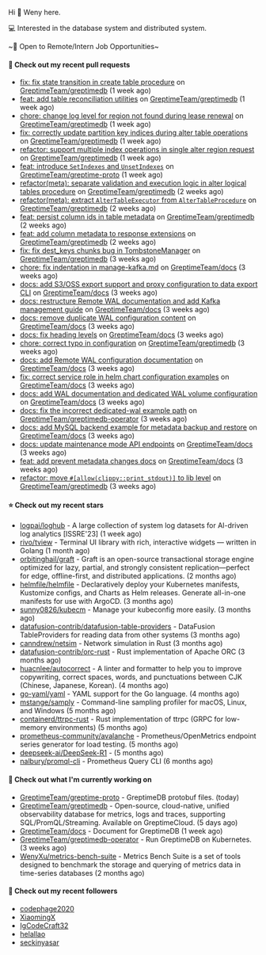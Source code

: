 Hi 👋 Weny here.

💻 Interested in the database system and distributed system.

~🍺 Open to Remote/Intern Job Opportunities~

#### 🔨 Check out my recent pull requests

- [fix: fix state transition in create table procedure](https://github.com/GreptimeTeam/greptimedb/pull/6523) on [GreptimeTeam/greptimedb](https://github.com/GreptimeTeam/greptimedb) (1 week ago)
- [feat: add table reconciliation utilities](https://github.com/GreptimeTeam/greptimedb/pull/6519) on [GreptimeTeam/greptimedb](https://github.com/GreptimeTeam/greptimedb) (1 week ago)
- [chore: change log level for region not found during lease renewal](https://github.com/GreptimeTeam/greptimedb/pull/6513) on [GreptimeTeam/greptimedb](https://github.com/GreptimeTeam/greptimedb) (1 week ago)
- [fix: correctly update partition key indices during alter table operations](https://github.com/GreptimeTeam/greptimedb/pull/6494) on [GreptimeTeam/greptimedb](https://github.com/GreptimeTeam/greptimedb) (1 week ago)
- [refactor: support multiple index operations in single alter region request](https://github.com/GreptimeTeam/greptimedb/pull/6487) on [GreptimeTeam/greptimedb](https://github.com/GreptimeTeam/greptimedb) (1 week ago)
- [feat: introduce `SetIndexes` and `UnsetIndexes`](https://github.com/GreptimeTeam/greptime-proto/pull/253) on [GreptimeTeam/greptime-proto](https://github.com/GreptimeTeam/greptime-proto) (1 week ago)
- [refactor(meta): separate validation and execution logic in alter logical tables procedure](https://github.com/GreptimeTeam/greptimedb/pull/6478) on [GreptimeTeam/greptimedb](https://github.com/GreptimeTeam/greptimedb) (2 weeks ago)
- [refactor(meta): extract `AlterTableExecutor` from `AlterTableProcedure`](https://github.com/GreptimeTeam/greptimedb/pull/6470) on [GreptimeTeam/greptimedb](https://github.com/GreptimeTeam/greptimedb) (2 weeks ago)
- [feat: persist column ids in table metadata](https://github.com/GreptimeTeam/greptimedb/pull/6457) on [GreptimeTeam/greptimedb](https://github.com/GreptimeTeam/greptimedb) (2 weeks ago)
- [feat: add column metadata to response extensions](https://github.com/GreptimeTeam/greptimedb/pull/6451) on [GreptimeTeam/greptimedb](https://github.com/GreptimeTeam/greptimedb) (2 weeks ago)
- [fix: fix dest_keys chunks bug in TombstoneManager](https://github.com/GreptimeTeam/greptimedb/pull/6432) on [GreptimeTeam/greptimedb](https://github.com/GreptimeTeam/greptimedb) (3 weeks ago)
- [chore: fix indentation in manage-kafka.md](https://github.com/GreptimeTeam/docs/pull/1898) on [GreptimeTeam/docs](https://github.com/GreptimeTeam/docs) (3 weeks ago)
- [docs: add S3/OSS export support and proxy configuration to data export CLI](https://github.com/GreptimeTeam/docs/pull/1896) on [GreptimeTeam/docs](https://github.com/GreptimeTeam/docs) (3 weeks ago)
- [docs: restructure Remote WAL documentation and add Kafka management guide](https://github.com/GreptimeTeam/docs/pull/1892) on [GreptimeTeam/docs](https://github.com/GreptimeTeam/docs) (3 weeks ago)
- [docs: remove duplicate WAL configuration content](https://github.com/GreptimeTeam/docs/pull/1889) on [GreptimeTeam/docs](https://github.com/GreptimeTeam/docs) (3 weeks ago)
- [docs: fix heading levels](https://github.com/GreptimeTeam/docs/pull/1888) on [GreptimeTeam/docs](https://github.com/GreptimeTeam/docs) (3 weeks ago)
- [chore: correct typo in configuration](https://github.com/GreptimeTeam/greptimedb/pull/6411) on [GreptimeTeam/greptimedb](https://github.com/GreptimeTeam/greptimedb) (3 weeks ago)
- [docs: add Remote WAL configuration documentation](https://github.com/GreptimeTeam/docs/pull/1887) on [GreptimeTeam/docs](https://github.com/GreptimeTeam/docs) (3 weeks ago)
- [fix: correct service role in helm chart configuration examples](https://github.com/GreptimeTeam/docs/pull/1881) on [GreptimeTeam/docs](https://github.com/GreptimeTeam/docs) (3 weeks ago)
- [docs: add WAL documentation and dedicated WAL volume configuration](https://github.com/GreptimeTeam/docs/pull/1880) on [GreptimeTeam/docs](https://github.com/GreptimeTeam/docs) (3 weeks ago)
- [docs: fix the incorrect dedicated-wal example path](https://github.com/GreptimeTeam/greptimedb-operator/pull/312) on [GreptimeTeam/greptimedb-operator](https://github.com/GreptimeTeam/greptimedb-operator) (3 weeks ago)
- [docs: add MySQL backend example for metadata backup and restore](https://github.com/GreptimeTeam/docs/pull/1875) on [GreptimeTeam/docs](https://github.com/GreptimeTeam/docs) (3 weeks ago)
- [docs: update maintenance mode API endpoints](https://github.com/GreptimeTeam/docs/pull/1874) on [GreptimeTeam/docs](https://github.com/GreptimeTeam/docs) (3 weeks ago)
- [feat: add prevent metadata changes docs](https://github.com/GreptimeTeam/docs/pull/1873) on [GreptimeTeam/docs](https://github.com/GreptimeTeam/docs) (3 weeks ago)
- [refactor: move `#[allow(clippy::print_stdout)]` to lib level](https://github.com/GreptimeTeam/greptimedb/pull/6398) on [GreptimeTeam/greptimedb](https://github.com/GreptimeTeam/greptimedb) (3 weeks ago)

#### ⭐ Check out my recent stars

- [logpai/loghub](https://github.com/logpai/loghub) - A large collection of system log datasets for AI-driven log analytics [ISSRE&#39;23] (1 week ago)
- [rivo/tview](https://github.com/rivo/tview) - Terminal UI library with rich, interactive widgets — written in Golang (1 month ago)
- [orbitinghail/graft](https://github.com/orbitinghail/graft) - Graft is an open-source transactional storage engine optimized for lazy, partial, and strongly consistent replication—perfect for edge, offline-first, and distributed applications. (2 months ago)
- [helmfile/helmfile](https://github.com/helmfile/helmfile) - Declaratively deploy your Kubernetes manifests, Kustomize configs, and Charts as Helm releases. Generate all-in-one manifests for use with ArgoCD. (3 months ago)
- [sunny0826/kubecm](https://github.com/sunny0826/kubecm) - Manage your kubeconfig more easily. (3 months ago)
- [datafusion-contrib/datafusion-table-providers](https://github.com/datafusion-contrib/datafusion-table-providers) - DataFusion TableProviders for reading data from other systems (3 months ago)
- [canndrew/netsim](https://github.com/canndrew/netsim) - Network simulation in Rust (3 months ago)
- [datafusion-contrib/orc-rust](https://github.com/datafusion-contrib/orc-rust) - Rust implementation of Apache ORC (3 months ago)
- [huacnlee/autocorrect](https://github.com/huacnlee/autocorrect) - A linter and formatter to help you to improve copywriting, correct spaces, words, and punctuations between CJK (Chinese, Japanese, Korean). (4 months ago)
- [go-yaml/yaml](https://github.com/go-yaml/yaml) - YAML support for the Go language. (4 months ago)
- [mstange/samply](https://github.com/mstange/samply) - Command-line sampling profiler for macOS, Linux, and Windows (5 months ago)
- [containerd/ttrpc-rust](https://github.com/containerd/ttrpc-rust) - Rust implementation of ttrpc (GRPC for low-memory environments) (5 months ago)
- [prometheus-community/avalanche](https://github.com/prometheus-community/avalanche) - Prometheus/OpenMetrics endpoint series generator for load testing. (5 months ago)
- [deepseek-ai/DeepSeek-R1](https://github.com/deepseek-ai/DeepSeek-R1) -  (5 months ago)
- [nalbury/promql-cli](https://github.com/nalbury/promql-cli) - Prometheus Query CLI (6 months ago)

#### 👷 Check out what I'm currently working on

- [GreptimeTeam/greptime-proto](https://github.com/GreptimeTeam/greptime-proto) - GreptimeDB protobuf files. (today)
- [GreptimeTeam/greptimedb](https://github.com/GreptimeTeam/greptimedb) - Open-source, cloud-native, unified observability database for metrics, logs and traces, supporting SQL/PromQL/Streaming. Available on GreptimeCloud. (5 days ago)
- [GreptimeTeam/docs](https://github.com/GreptimeTeam/docs) - Document for GreptimeDB (1 week ago)
- [GreptimeTeam/greptimedb-operator](https://github.com/GreptimeTeam/greptimedb-operator) - Run GreptimeDB on Kubernetes. (3 weeks ago)
- [WenyXu/metrics-bench-suite](https://github.com/WenyXu/metrics-bench-suite) - Metrics Bench Suite is a set of tools designed to benchmark the storage and querying of metrics data in time-series databases (2 months ago)

#### 👯 Check out my recent followers

- [codephage2020](https://github.com/codephage2020)
- [XiaomingX](https://github.com/XiaomingX)
- [IgCodeCraft32](https://github.com/IgCodeCraft32)
- [helallao](https://github.com/helallao)
- [seckinyasar](https://github.com/seckinyasar)


